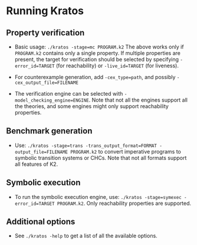 # Running Kratos

## Property verification

* Basic usage: `./kratos -stage=mc PROGRAM.k2`
  The above works only if `PROGRAM.k2` contains only a single property.
  If multiple properties are present,
  the target for verification should be selected by specifying
  `-error_id=TARGET` (for reachability)
  or `-live_id=TARGET` (for liveness).

* For counterexample generation, add `-cex_type=path`,
  and possibly `-cex_output_file=FILENAME`

* The verification engine can be selected with `-model_checking_engine=ENGINE`.
  Note that not all the engines support all the theories, and some engines might only support reachability properties.

## Benchmark generation

* Use: `./kratos -stage=trans -trans_output_format=FORMAT -output_file=FILENAME PROGRAM.k2`
  to convert imperative programs to symbolic transition systems or CHCs.
  Note that not all formats support all features of K2.

## Symbolic execution

* To run the symbolic execution engine, use: `./kratos -stage=symexec -error_id=TARGET PROGRAM.k2`.
  Only reachability properties are supported.

## Additional options

* See `./kratos -help` to get a list of all the available options.